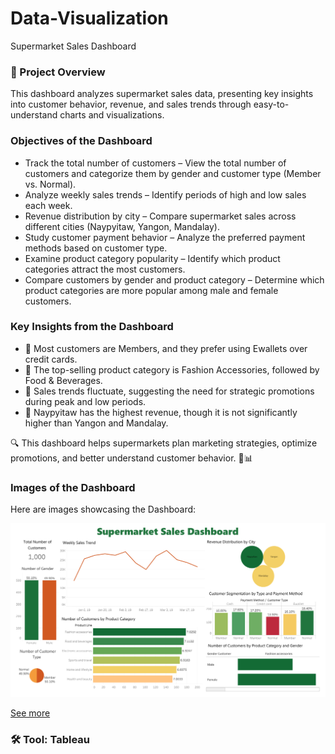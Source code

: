 # Data-Visualization
Supermarket Sales Dashboard

### 📌 Project Overview
This dashboard analyzes supermarket sales data, presenting key insights into customer behavior, revenue, and sales trends through easy-to-understand charts and visualizations.

### Objectives of the Dashboard
- Track the total number of customers – View the total number of customers and categorize them by gender and customer type (Member vs. Normal).
- Analyze weekly sales trends – Identify periods of high and low sales each week.
- Revenue distribution by city – Compare supermarket sales across different cities (Naypyitaw, Yangon, Mandalay).
- Study customer payment behavior – Analyze the preferred payment methods based on customer type.
- Examine product category popularity – Identify which product categories attract the most customers.
- Compare customers by gender and product category – Determine which product categories are more popular among male and female customers.

### Key Insights from the Dashboard
- 📌 Most customers are Members, and they prefer using Ewallets over credit cards.
- 📌 The top-selling product category is Fashion Accessories, followed by Food & Beverages.
- 📌 Sales trends fluctuate, suggesting the need for strategic promotions during peak and low periods.
- 📌 Naypyitaw has the highest revenue, though it is not significantly higher than Yangon and Mandalay.

🔍 This dashboard helps supermarkets plan marketing strategies, optimize promotions, and better understand customer behavior. 🛒📊

### Images of the Dashboard

Here are images showcasing the Dashboard:

<img src="https://github.com/paweenachodpaseart/Data-Visualization4/blob/main/Supermarket%20Dashboard.png?raw=true" width="700" />

[See more](https://github.com/paweenachodpaseart/Data-Visualization4/blob/main/Supermarket_Sale.twb)
### 🛠️ Tool: Tableau
